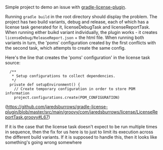 Simple project to demo an issue with [gradle-license-plugin](https://github.com/jaredsburrows/gradle-license-plugin).

Running `gradle build` in the root directory should display the problem. The project has two build variants, debug and release, each of which has a license task generated for it, licenseDebugTask and licenseReportTask. When running either buikd variant individually, the plugin works - it creates `licenseDebug/ReleaseReport.json` + the html file. When running both variants in turn, the 'poms' configuration created by the first conflicts with the second task, which attempts to create the same config. 

Here's the line that creates the 'poms' configuration' in the license task source:
```
  /**
   * Setup configurations to collect dependencies.
   */
  private def setupEnvironment() {
    // Create temporary configuration in order to store POM information
    project.configurations.create(POM_CONFIGURATION)
```
(https://github.com/jaredsburrows/gradle-license-plugin/blob/master/src/main/groovy/com/jaredsburrows/license/LicenseReportTask.groovy#L67)


If it is the case that the license task doesn't expect to be run multiple times in sequence, then the fix for us here is to just to limit its execution across the different build variants. If it is supposed to handle this, then it looks like something's going wrong somewhere
